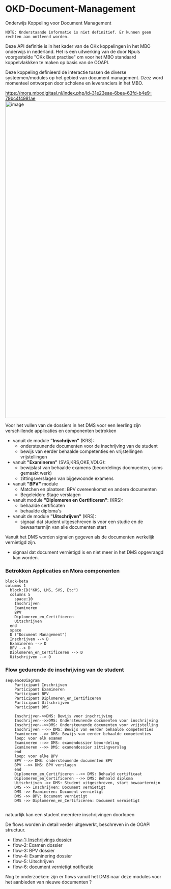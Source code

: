 # OKD-Document-Management
Onderwijs Koppeling voor Document Management

```
NOTE: Onderstaande informatie is niet definitief. Er kunnen geen rechten aan ontleend worden.
```
Deze API definitie is in het kader van de OKx koppelingen in het MBO onderwijs in nederland. Het is een uitwerking van de door Npuls voorgestelde "OKx Best practise" om voor het MBO standaard koppelvlakkken te maken op basis van de OOAPI.

Deze koppeling definieerd de interactie tussen de diverse systeemen/modules op het gebied van document management. Dzez word momenteel ontworpen door scholene en leveranciers in het MBO.


https://mora.mbodigitaal.nl/index.php/Id-31e23eae-6bea-63fd-b4e9-79bc4f4981ae
<img width="997" alt="image" src="https://github.com/user-attachments/assets/e038dade-fc30-4186-8e9b-06b3a26f9cfb" />



Voor het vullen van de dossiers in het DMS voor een leerling zijn verschillende applicaties en componenten betrokken

- vanuit de module **"Inschrijven"** (KRS): 
  - ondersteunende documenten voor de inschrijving van de student
  - bewijs van eerder behaalde competenties en vrijstellingen vrijstellingen
- vanuit **"Examineren"** (SVS,KRS,OKE,VOLG):
  - bewijslast van behaalde examens (beoordelings docmuenten, soms gemaakt werk)
  - zittingsverslagen van bijgewoonde examens
- vanuit **"BPV"** module
  - Matchen en plaatsen: BPV overeenkomst en andere documenten
  - Begeleiden: Stage verslagen
- vanuit module **"Diplomeren en Certificeren"**: (KRS): 
  - behaalde certificaten
  - behaalde diploma's
- vanuit de module **"Uitschrijven"** (KRS): 
  - signaal dat student uitgeschreven is voor een studie en de bewaartermijn van alle documenten start

Vanuit het DMS worden signalen gegeven als de documenten werkelijk vernietigd zijn.
  - signaal dat document vernietigd is en niet meer in het DMS opgevraagd kan worden.


### Betrokken Applicaties en Mora componenten
```mermaid
block-beta
columns 1
  block:ID("KRS, LMS, SVS, Etc")
  columns 5
    space:10
    Inschrijven
    Examineren
    BPV
    Diplomeren_en_Certificeren
    Uitschrijven
  end
  space
  D ("Document Management")
  Inschrijven --> D
  Examineren --> D
  BPV --> D
  Diplomeren_en_Certificeren --> D
  Uitschrijven --> D

```

### Flow gedurende de inschrijving van de student



```mermaid
sequenceDiagram
    Participant Inschrijven
    Participant Examineren
    Participant BPV
    Participant Diplomeren_en_Certificeren
    Participant Uitschrijven
    Participant DMS

    Inschrijven->>DMS: Bewijs voor inschrijving
    Inschrijven-->>DMS: Ondersteunende documenten voor inschrijving
    Inschrijven-->>DMS: Ondersteunende documenten voor vrijstelling
    Inschrijven -->> DMS: Bewijs van eerder behaalde competenties
    Examineren -->> DMS: Bewijs van eerder behaalde competenties
    loop: voor elk examen
    Examineren -->> DMS: examendossier beoordeling
    Examineren -->> DMS: examendossier zittingverslag
    end
    loop: voor elke BPV
    BPV -->> DMS: ondersteunende documenten BPV
    BPV -->> DMS: BPV verslagen
    end
    Diplomeren_en_Certificeren -->> DMS: Behaald certificaat
    Diplomeren_en_Certificeren -->> DMS: Behaald diploma
    Uitschrijven ->> DMS: Student uitgeschreven, start bewaartermijn
    DMS ->> Inschrijven: Document vernietigt
    DMS ->> Examineren: Document vernietigt
    DMS ->> BPV: Document vernietigt
    DMS ->> Diplomeren_en_Certificeren: Document vernietigt


```
natuurlijk kan een student meerdere inschrijvingen doorlopen

De flows worden in detail verder uitgewerkt, beschreven in de OOAPI structuur.
- [flow-1: Inschrijvings dossier](./doc/flow-1.md)
- flow-2: Examen dossier
- flow-3: BPV dossier
- flow-4: Examinering dossier
- flow-5: Uitschrijven
- flow-6: document vernietigt notificatie


Nog te onderzoeken: zijn er flows vanuit het DMS naar deze modules voor het aanbieden van nieuwe documenten ?
